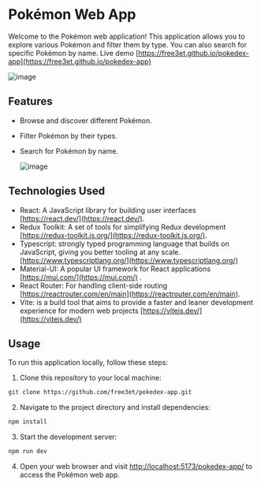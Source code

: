 # Pokémon Web App

Welcome to the Pokémon web application! This application allows you to explore various Pokémon and filter them by type. You can also search for specific Pokémon by name.
Live demo [https://free3et.github.io/pokedex-app](https://free3et.github.io/pokedex-app)

![image](https://github.com/free3et/pokedex/assets/19286076/2fd6fcaf-5905-4af4-9560-e4cea64ec06d)

## Features

- Browse and discover different Pokémon.
- Filter Pokémon by their types.
- Search for Pokémon by name.

  ![image](https://github.com/free3et/pokedex/assets/19286076/7f9b0631-48ac-4bb6-80ec-c06b3718d00b)

## Technologies Used

- React: A JavaScript library for building user interfaces [https://react.dev/](https://react.dev/).
- Redux Toolkit: A set of tools for simplifying Redux development [https://redux-toolkit.js.org/](https://redux-toolkit.js.org/).
- Typescript: strongly typed programming language that builds on JavaScript, giving you better tooling at any scale. [https://www.typescriptlang.org/](https://www.typescriptlang.org/)
- Material-UI: A popular UI framework for React applications [https://mui.com/](https://mui.com/) .
- React Router: For handling client-side routing [https://reactrouter.com/en/main](https://reactrouter.com/en/main).
- Vite: is a build tool that aims to provide a faster and leaner development experience for modern web projects [https://vitejs.dev/](https://vitejs.dev/)

## Usage

To run this application locally, follow these steps:

1. Clone this repository to your local machine:

```bash
git clone https://github.com/free3et/pokedex-app.git
```

2. Navigate to the project directory and install dependencies:

```bash
npm install
```

3. Start the development server:

```bash
npm run dev
```

4. Open your web browser and visit [http://localhost:5173/pokedex-app/](http://localhost:5173/pokedex-app/) to access the Pokémon web app.
